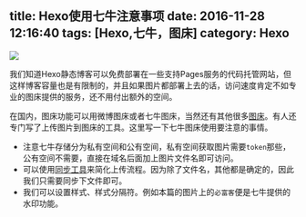 title: Hexo使用七牛注意事项
date: 2016-11-28 12:16:40
tags: [Hexo,七牛，图床]
category: Hexo
---

<img src="http://afirsraftgarrier.qiniudn.com/qiniu.png-bfcrg" class="full-image" />

我们知道Hexo静态博客可以免费部署在一些支持Pages服务的代码托管网站，但这样博客容量也是有限制的，并且如果图片都部署上去的话，访问速度肯定不如专业的图床提供的服务，还不用付出额外的空间。

在国内，图床功能可以用微博图床或者七牛图床，当然还有其他很多[图床](http://neue.v2ex.com/t/303321)。有人还专门写了上传图片到图床的工具。这里写一下七牛图床使用要注意的事情。

* 注意七牛存储分为私有空间和公有空间，私有空间获取图片需要`token`那些，公有空间不需要，直接在域名后面加上图片文件名即可访问。
* 可以使用[同步工具](http://docs.qiniu.com/tools/v6/qrsync.html)来简化上传流程。因为除了文件名，其他都是确定的，因此我们只需要同步下文件即可。
* 我们可以设置样式、样式分隔符。例如本篇的图片上的`必富客`便是七牛提供的水印功能。
